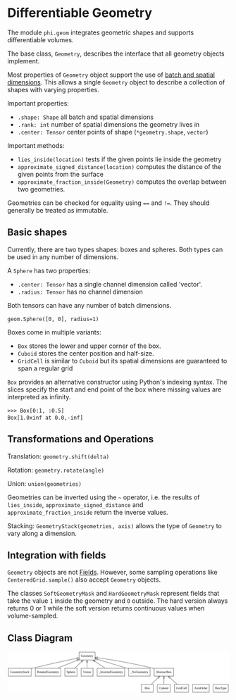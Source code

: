 # Differentiable Geometry

The module `phi.geom` integrates geometric shapes and supports differentiable volumes.

The base class, `Geometry`, describes the interface that all geometry objects implement.

Most properties of `Geometry` object support the use of [batch and spatial dimensions](./Math.md).
This allows a single `Geometry` object to describe a collection of shapes with varying properties.

Important properties:

* `.shape: Shape` all batch and spatial dimensions
* `.rank: int` number of spatial dimensions the geometry lives in
* `.center: Tensor` center points of shape (`*geometry.shape`, `vector`)

Important methods:

* `lies_inside(location)` tests if the given points lie inside the geometry
* `approximate_signed_distance(location)` computes the distance of the given points from the surface
* `approximate_fraction_inside(Geometry)` computes the overlap between two geometries.

Geometries can be checked for equality using `==` and `!=`.
They should generally be treated as immutable.


## Basic shapes

Currently, there are two types shapes: boxes and spheres.
Both types can be used in any number of dimensions.

A `Sphere` has two properties:

* `.center: Tensor` has a single channel dimension called 'vector'.
* `.radius: Tensor` has no channel dimension

Both tensors can have any number of batch dimensions.

```
geom.Sphere([0, 0], radius=1)
```

Boxes come in multiple variants:

* `Box` stores the lower and upper corner of the box.
* `Cuboid` stores the center position and half-size.
* `GridCell` is similar to `Cuboid` but its spatial dimensions are guaranteed to span a regular grid

`Box` provides an alternative constructor using Python's indexing syntax.
The slices specify the start and end point of the box where missing values are interpreted as infinity.
```
>>> Box[0:1, :0.5]
Box[1.0xinf at 0.0,-inf]
```

## Transformations and Operations

Translation: `geometry.shift(delta)`

Rotation: `geometry.rotate(angle)`

Union: `union(geometries)`

Geometries can be inverted using the `~` operator, i.e. the results of 
`lies_inside`, `approximate_signed_distance` and `approximate_fraction_inside` return the inverse values.

Stacking: `GeometryStack(geometries, axis)` allows the type of `Geometry` to vary along a dimension.


## Integration with fields

`Geometry` objects are not [Fields](./Fields.md).
However, some sampling operations like `CenteredGrid.sample()` also accept `Geometry` objects.

The classes `SoftGeometryMask` and `HardGeometryMask` represent fields that take the value `1` inside the geometry and `0` outside.
The hard version always returns 0 or 1 while the soft version returns continuous values when volume-sampled.


## Class Diagram

![alt text](./figures/classes_phi.geom.svg)
